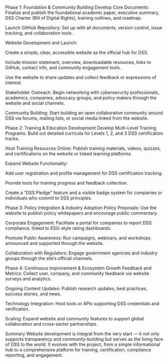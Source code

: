 Phase 1: Foundation & Community Building
Develop Core Documents: Finalize and publish the foundational academic paper, executive summary, DSS Charter (Bill of Digital Rights), training outlines, and roadmap.

Launch GitHub Repository: Set up with all documents, version control, issue tracking, and collaboration tools.

Website Development and Launch:

Create a simple, clear, accessible website as the official hub for DSS.

Include mission statement, overview, downloadable resources, links to GitHub, contact info, and community engagement tools.

Use the website to share updates and collect feedback or expressions of interest.

Stakeholder Outreach: Begin networking with cybersecurity professionals, academics, companies, advocacy groups, and policy makers through the website and social channels.

Community Building: Start building an open collaborative community around DSS via forums, mailing lists, or social media linked from the website.

Phase 2: Training & Education Development
Develop Multi-Level Training Programs: Build out detailed curricula for Levels 1, 2, and 3 DSS certification tracks.

Host Training Resources Online: Publish training materials, videos, quizzes, and certifications on the website or linked learning platforms.

Expand Website Functionality:

Add user registration and profile management for DSS certification tracking.

Provide tools for training progress and feedback collection.

Create a “DSS Pledge” feature and a visible badge system for companies or individuals who commit to DSS principles.

Phase 3: Policy Integration & Industry Adoption
Policy Proposals: Use the website to publish policy whitepapers and encourage public commentary.

Corporate Engagement: Facilitate a portal for companies to report DSS compliance, linked to ESG-style rating dashboards.

Promote Public Awareness: Run campaigns, webinars, and workshops announced and supported through the website.

Collaboration with Regulators: Engage government agencies and industry groups through the site’s official channels.

Phase 4: Continuous Improvement & Ecosystem Growth
Feedback and Metrics: Collect user, company, and community feedback via website surveys and analytics.

Ongoing Content Updates: Publish research updates, best practices, success stories, and news.

Technology Integration: Host tools or APIs supporting DSS credentials and verification.

Scaling: Expand website and community features to support global collaboration and cross-sector partnerships.

Summary
Website development is integral from the very start — it not only supports transparency and community-building but serves as the living face of DSS to the world. It evolves with the project, from a simple informational hub to a comprehensive platform for training, certification, compliance reporting, and engagement.

